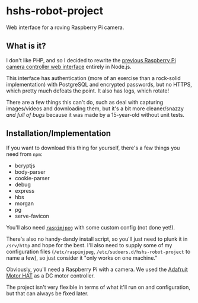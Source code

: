 # hshs-robot-project

Web interface for a roving Raspberry Pi camera.

## What is it?

I don't like PHP, and so I decided to rewrite the [previous Raspberry Pi camera controller
web interface](http://www.elinux.org/RPi-Cam-Web-Interface) entirely in Node.js. 

This interface has authentication (more of an exercise than a rock-solid implementation) with
PostgreSQL and encrypted passwords, but no HTTPS, which pretty much defeats the point. It
also has logs, which rotate!

There are a few things this can't do, such as deal with capturing images/videos and
downloading them, but it's a bit more cleaner/snazzy *and full of bugs* because it was
made by a 15-year-old without unit tests.

## Installation/Implementation

If you want to download this thing for yourself, there's a few things you need from `npm`:

 * bcryptjs
 * body-parser
 * cookie-parser
 * debug
 * express
 * hbs
 * morgan
 * pg
 * serve-favicon

You'll also need [`raspimjpeg`](https://github.com/rpicopter/raspimjpeg) with some custom config 
(not done yet!).

There's also no handy-dandy install script, so you'll just need to plunk it in `/srv/http`
and hope for the best. I'll also need to supply some of my configuration files 
(`/etc/raspimjpeg`, `/etc/sudoers.d/hshs-robot-project` to name a few), so just consider
it "only works on one machine."

Obviously, you'll need a Raspberry Pi with a camera. We used the 
[Adafruit Motor HAT](https://www.adafruit.com/products/2348) as a DC motor controller.

The project isn't very flexible in terms of what it'll run on and configuration, but that
can always be fixed later. 